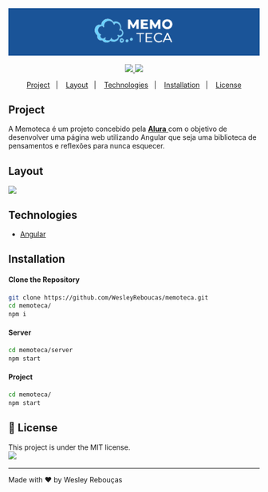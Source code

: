 
<div >
  <img src="src/assets/images/MomotecaBanner.png" width="1000px">
</div>

<p align="center">
	<a href="https://www.linkedin.com/in/wesley-andrade/">	
		<img src="https://img.shields.io/static/v1?label=&message=WesleyAndrade&color=199ffc&style=flat&logo=linkedin"/>
	</a>
	<a href="https://choosealicense.com/licenses/mit/">	
		<img src="https://img.shields.io/static/v1?label=License&message=MIT&color=199ffc&style=flat"/>
	</a>
</p>

<p align="center">
  <a href="#project">Project</a>&nbsp;&nbsp;&nbsp;|&nbsp;&nbsp;&nbsp;
  <a href="#layout">Layout</a>&nbsp;&nbsp;&nbsp;|&nbsp;&nbsp;&nbsp;
  <a href="#technologies">Technologies</a>&nbsp;&nbsp;&nbsp;|&nbsp;&nbsp;&nbsp;
  <a href="#installation">Installation</a>&nbsp;&nbsp;&nbsp;|&nbsp;&nbsp;&nbsp;
  <a href="#page_with_curl-license">License</a>
</p>

## Project

A Memoteca é um projeto concebido pela  <a href="https://www.alura.com.br/"> **Alura** </a> com o objetivo de desenvolver uma página web utilizando Angular que seja uma biblioteca de pensamentos e reflexões para nunca esquecer.

## Layout

<div style="display: flex; flex-direction: 'row'; align-items: 'center';">
	<img src="src/assets/images/screenshot-home.png" width="325px">	
</div>

## Technologies

- [Angular](https://angular.io/)

  
## Installation

#### Clone the Repository
```bash
git clone https://github.com/WesleyReboucas/memoteca.git
cd memoteca/
npm i
```

#### Server
```bash
cd memoteca/server
npm start
```

#### Project
```bash
cd memoteca/
npm start
```

## :page_with_curl: License

<div>
  This project is under the MIT license.   
</div>
<a href="https://choosealicense.com/licenses/mit/">
	<img src="https://img.shields.io/static/v1?label=License&message=2021&color=A31F34&style=flat"/>
</a>

---

Made with ♥ by Wesley Rebouças



